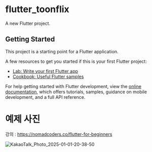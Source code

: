 # flutter_toonflix

A new Flutter project.

## Getting Started

This project is a starting point for a Flutter application.

A few resources to get you started if this is your first Flutter project:

- [Lab: Write your first Flutter app](https://docs.flutter.dev/get-started/codelab)
- [Cookbook: Useful Flutter samples](https://docs.flutter.dev/cookbook)

For help getting started with Flutter development, view the
[online documentation](https://docs.flutter.dev/), which offers tutorials,
samples, guidance on mobile development, and a full API reference.

# 예제 사진

강의 : https://nomadcoders.co/flutter-for-beginners

![KakaoTalk_Photo_2025-01-01-20-38-50](https://github.com/user-attachments/assets/98c3340d-66d7-4089-ae09-d1f1a9331344)
